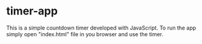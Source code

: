# timer-app
This is a simple countdown timer developed with JavaScript.
To run the app simply open "index.html" file in you browser and use the timer.
